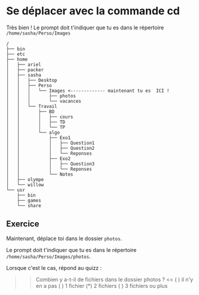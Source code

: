 # Se déplacer avec la commande cd

Très bien ! Le prompt doit t'indiquer que tu es dans le répertoire `/home/sasha/Perso/Images`

```
/
├── bin
├── etc
├── home
│   ├── ariel
│   ├── packer
│   ├── sasha
│   │   ├── Desktop
│   │   ├── Perso 
│   │   │   └── Images <------------- maintenant tu es  ICI !
│   │   │       ├── photos
│   │   │       └── vacances
│   │   └── Travail
│   │       ├── BD
│   │       │   ├── cours
│   │       │   ├── TD
│   │       │   └── TP
│   │       └── algo
│   │           ├── Exo1
│   │           │   ├── Question1
│   │           │   ├── Question2
│   │           │   └── Reponses
│   │           ├── Exo2
│   │           │   ├── Question3
│   │           │   └── Reponses
│   │           └── Notes
│   ├── olympe
│   └── willow
└── usr
    ├── bin
    ├── games
    └── share
``` 

## Exercice

Maintenant, déplace toi dans le dossier `photos`.

Le prompt doit t'indiquer que tu es dans le répertoire `/home/sasha/Perso/Images/photos`.

Lorsque c'est le cas, répond au quizz :


>> Combien y a-t-il de fichiers dans le dossier photos ? <<
( ) il n'y en a pas
( ) 1 fichier
(*) 2 fichiers
( ) 3 fichiers ou plus





